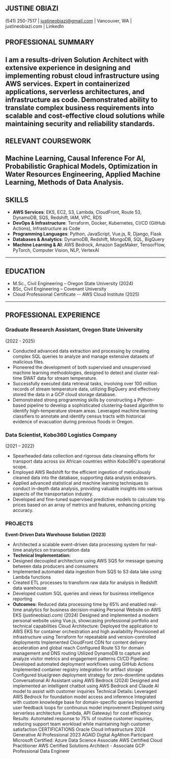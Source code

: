 
## JUSTINE OBIAZI
(541) 250-7517 | justineobiazi@gmail.com | Vancouver, WA | justineobiazi.com | LinkedIn

## PROFESSIONAL SUMMARY
I am a results-driven Solution Architect with extensive experience in designing and implementing robust cloud infrastructure using AWS services. Expert in containerized applications, serverless architectures, and infrastructure as code. Demonstrated ability to translate complex business requirements into scalable and cost-effective cloud solutions while maintaining security and reliability standards.
----
## RELEVANT COURSEWORK
Machine Learning, Causal Inference For AI, Probabilistic Graphical Models, Optimization in Water Resources Engineering, Applied Machine Learning, Methods of Data Analysis.
---
## SKILLS
- **AWS Services**: EKS, EC2, S3, Lambda, CloudFront, Route 53, DynamoDB, SQS, Redshift, IAM, VPC, RDS
- **DevOps & Infrastructure**: Terraform, Docker, Kubernetes, CI/CD (GitHub Actions), Infrastructure as Code
- **Programming Languages**: Python, JavaScript, Vue.js, R, Django, Flask
- **Databases & Analytics**: DynamoDB, Redshift, MongoDB, SQL, BigQuery
- **Machine Learning & AI**: AWS Bedrock, Amazon SageMaker, TensorFlow, PyTorch, Computer Vision, NLP, VertexAI
---
## EDUCATION
- M.Sc., Civil Engineering – Oregon State University (2024)
- BSc, Civil Engineering – Covenant University
- Cloud Professional Certificate -- AWS Cloud Institute (2025)
---
## PROFESSIONAL EXPERIENCE
### Graduate Research Assistant, Oregon State University
(2022 - 2025)

- Conducted advanced data extraction and processing by creating complex SQL queries to analyze and manage extensive datasets of malicious files.
- Pioneered the development of both supervised and unsupervised machine learning methodologies, designed to detect and cluster real-time SWAT data for stream temperature.
- Successfully executed data retrieval tasks, involving over 100 million records of stream temperature data, utilizing BigQuery and effectively stored the data in a GCP cloud storage database.
- Demonstrated strong programming skills by constructing a Python-based pipeline to develop a sophisticated clustering-based algorithm to identify high-temperature stream areas.
Leveraged machine learning classifiers to annotate and identify census tracts with historical evidence of evacuation during previous floods in Oregon.

### Data Scientist, Kobo360 Logistics Company 
(2021 – 2022)
- Spearheaded data collection and rigorous data cleansing efforts for transport data across six African countries within Kobo360's operational scope.
- Employed AWS Redshift for the efficient ingestion of meticulously cleaned data into the database, supporting data analysis endeavors.
- Applied advanced statistical and machine learning techniques to conduct in-depth data analysis, providing valuable insights into various aspects of the transportation industry.
- Developed and fine-tuned supervised predictive models to calculate trip prices based on an array of metrics and features, enhancing pricing accuracy.



### PROJECTS
**Event-Driven Data Warehouse Solution (2023)**

- Architected a scalable event-driven data processing system for real-time analytics on transportation data
- **Technical Implementation:**
 - Designed decoupled architecture using AWS SQS for message queuing between data producers and consumers
 - Implemented automated data ingestion from SQS to S3 data lake using Lambda functions
 - Created ETL processes to transform raw data for analysis in Redshift data warehouse
 -  Developed custom SQL queries and views for business intelligence reporting
- **Outcomes:** Reduced data processing time by 65% and enabled real-time analytics for business decision-making
Personal Website on AWS EKS (justineobiazi.com) (2024)
Designed and implemented a modern personal website using Vue.js, showcasing professional portfolio and technical capabilities
Cloud Architecture:
Deployed the application to AWS EKS for container orchestration and high availability
Provisioned all infrastructure using Terraform for repeatable and version-controlled deployments
Implemented CloudFront CDN for content delivery acceleration and global reach
Configured Route 53 for domain management and DNS routing
Utilized DynamoDB to capture and analyze visitor metrics and engagement patterns
CI/CD Pipeline:
Developed automated deployment workflows using GitHub Actions
Implemented container registry integration for artifact storage
Configured blue/green deployment strategy for zero-downtime updates
Conversational AI Assistant using AWS Bedrock (2024)
Designed and implemented an intelligent chatbot using AWS Bedrock and Claude AI model to assist with customer inquiries
Technical Details:
Leveraged AWS Bedrock for foundation model access and inference
Integrated with custom knowledge base for domain-specific queries
Implemented user feedback loops for continuous model improvement
Deployed using serverless architecture (Lambda, API Gateway) for cost efficiency
Results: Automated response to 75% of routine customer inquiries, reducing support team workload while maintaining high customer satisfaction
CERTIFICATIONS
Oracle Cloud Infrastructure 2024 Generative AI Professional
2023 AGAID Digital AgAthon Participant
Microsoft Certified: Azure Data Science Associate
AWS Certified Cloud Practitioner
AWS Certified Solutions Architect - Associate
GCP Professional Data Engineer
